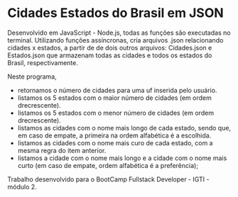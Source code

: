 Cidades Estados do Brasil em JSON
====================

Desenvolvido em JavaScript - Node.js, todas as funções são executadas no terminal.
Utilizando funções assíncronas, cria arquivos .json relacionando cidades x estados, a partir de de dois outros arquivos: Cidades.json e Estados.json que armazenam todas as cidades e todos os estados do Brasil, respectivamente.

Neste programa,
- retornamos o número de cidades para uma uf inserida pelo usuário.
- listamos os 5 estados com o maior número de cidades (em ordem drecrescente).
- listamos os 5 estados com o menor número de cidades (em ordem drecrescente).
- listamos as cidades com o nome mais longo de cada estado, sendo que, em caso de empate, a primeira na ordem alfabética é a escolhida.
- listamos as cidades com o nome mais curo de cada estado, com a mesma regra do item anterior.
- listamos a cidade com o nome mais longo e a cidade com o nome mais curto (em caso de empate, ordem alfabética é a preferência);

Trabalho desenvolvido para o BootCamp Fullstack Developer - IGTI - módulo 2.
